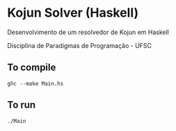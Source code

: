 # Kojun Solver (Haskell)
Desenvolvimento de um resolvedor de Kojun em Haskell
<p>Disciplina de Paradigmas de Programação - UFSC</p>

## To compile
```
ghc --make Main.hs
```
## To run
```
./Main
```
